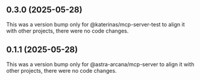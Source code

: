 ## 0.3.0 (2025-05-28)

This was a version bump only for @katerinas/mcp-server-test to align it with other projects, there were no code changes.

## 0.1.1 (2025-05-28)

This was a version bump only for @astra-arcana/mcp-server to align it with other projects, there were no code changes.